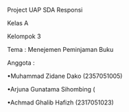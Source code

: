 Project UAP SDA Responsi 

Kelas A 

Kelompok 3

Tema : Menejemen Peminjaman Buku 

Anggota :

•Muhammad Zidane Dako (2357051005) 

•Arjuna Gunatama Sihombing (

•Achmad Ghalib Hafizh (2317051023) 
